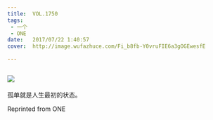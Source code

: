```yaml
---
title:	VOL.1750
tags:
 - 一个
 - ONE
date:	2017/07/22 1:40:57
cover:	http://image.wufazhuce.com/Fi_b8fb-Y0vruFIE6a3gOGEwesfE

---
```

![](http://image.wufazhuce.com/Fi_b8fb-Y0vruFIE6a3gOGEwesfE)
---

孤单就是人生最初的状态。
 
Reprinted from ONE
